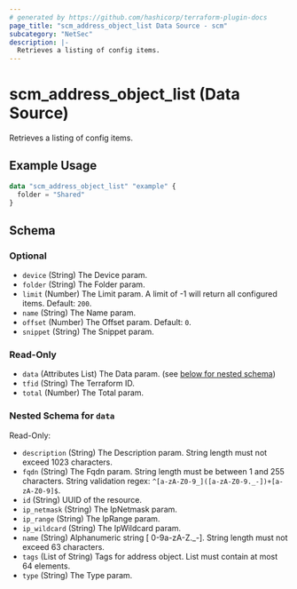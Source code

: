 ```yaml
---
# generated by https://github.com/hashicorp/terraform-plugin-docs
page_title: "scm_address_object_list Data Source - scm"
subcategory: "NetSec"
description: |-
  Retrieves a listing of config items.
---
```


# scm_address_object_list (Data Source)

Retrieves a listing of config items.

## Example Usage

```terraform
data "scm_address_object_list" "example" {
  folder = "Shared"
}
```

<!-- schema generated by tfplugindocs -->
## Schema

### Optional

- `device` (String) The Device param.
- `folder` (String) The Folder param.
- `limit` (Number) The Limit param. A limit of -1 will return all configured items. Default: `200`.
- `name` (String) The Name param.
- `offset` (Number) The Offset param. Default: `0`.
- `snippet` (String) The Snippet param.

### Read-Only

- `data` (Attributes List) The Data param. (see [below for nested schema](#nestedatt--data))
- `tfid` (String) The Terraform ID.
- `total` (Number) The Total param.

<a id="nestedatt--data"></a>
### Nested Schema for `data`

Read-Only:

- `description` (String) The Description param. String length must not exceed 1023 characters.
- `fqdn` (String) The Fqdn param. String length must be between 1 and 255 characters. String validation regex: `^[a-zA-Z0-9_]([a-zA-Z0-9._-])+[a-zA-Z0-9]$`.
- `id` (String) UUID of the resource.
- `ip_netmask` (String) The IpNetmask param.
- `ip_range` (String) The IpRange param.
- `ip_wildcard` (String) The IpWildcard param.
- `name` (String) Alphanumeric string [ 0-9a-zA-Z._-]. String length must not exceed 63 characters.
- `tags` (List of String) Tags for address object. List must contain at most 64 elements.
- `type` (String) The Type param.
